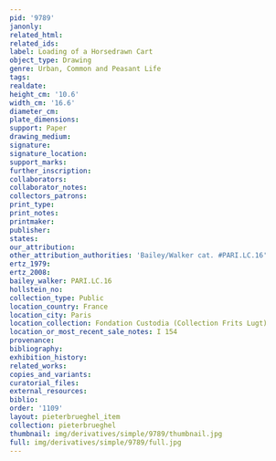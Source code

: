 ```yaml
---
pid: '9789'
janonly: 
related_html: 
related_ids: 
label: Loading of a Horsedrawn Cart
object_type: Drawing
genre: Urban, Common and Peasant Life
tags: 
realdate: 
height_cm: '10.6'
width_cm: '16.6'
diameter_cm: 
plate_dimensions: 
support: Paper
drawing_medium: 
signature: 
signature_location: 
support_marks: 
further_inscription: 
collaborators: 
collaborator_notes: 
collectors_patrons: 
print_type: 
print_notes: 
printmaker: 
publisher: 
states: 
our_attribution: 
other_attribution_authorities: 'Bailey/Walker cat. #PARI.LC.16'
ertz_1979: 
ertz_2008: 
bailey_walker: PARI.LC.16
hollstein_no: 
collection_type: Public
location_country: France
location_city: Paris
location_collection: Fondation Custodia (Collection Frits Lugt)
location_or_most_recent_sale_notes: I 154
provenance: 
bibliography: 
exhibition_history: 
related_works: 
copies_and_variants: 
curatorial_files: 
external_resources: 
biblio: 
order: '1109'
layout: pieterbrueghel_item
collection: pieterbrueghel
thumbnail: img/derivatives/simple/9789/thumbnail.jpg
full: img/derivatives/simple/9789/full.jpg
---
```

